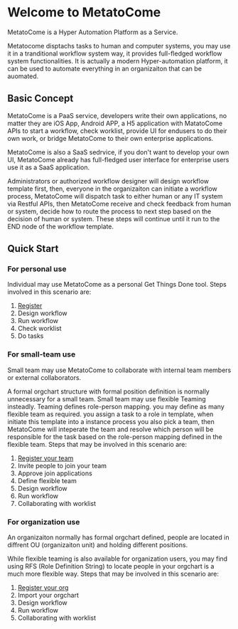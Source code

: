 # Welcome to MetatoCome

MetatoCome is a Hyper Automation Platform as a Service.

Metatocome disptachs tasks to human and computer systems, you may use it in a tranditional workflow system way, it provides full-fledged workflow system functionalities. It is actually a modern Hyper-automation platform, it can be used to automate everything in an organizaiton that can be auomated.

## Basic Concept

MetatoCome is a PaaS service, developers write their own applications, no matter they are iOS App, Android APP, a H5 application with MatatoCome APIs to start a workflow, check worklist, provide UI for endusers to do their own work, or bridge MetatoCome to their own enterprise applications.

MetatoCome is also a SaaS sedrvice, if you don't want to develop your own UI, MetatoCome already has full-fledged user interface for enterprise users use it as a SaaS application.

Administrators or authorized workflow designer will design workflow template first, then, everyone in the organizaiton can initiate a workflow process, MetatoCome will dispatch task to either human or any IT system via Restful APIs, then MetatoCome receive and check feedback from human or system, decide how to route the process to next step based on the decision of human or system. These steps will continue until it run to the END node of the workflow template.

## Quick Start

### For personal use

Individual may use MetatoCome as a personal Get Things Done tool. Steps involved in this scenario are:

1. [Register](account/register.md)
2. Design workflow
3. Run workflow
4. Check worklist
5. Do tasks

### For small-team use

Small team may use MetatoCome to collaborate with internal team members or external collaborators.

A formal orgchart structure with formal position definition is normally unnecessary for a small team. Small team may use flexible Teaming insteadly. Teaming defines role-person mapping. you may define as many flexible team as required. you assign a task to a role in template, when initiate this template into a instance process you also pick a team, then MetatoCome will inteperate
the team and resolve which person will be responsible for the task based on the role-person mapping defined in the flexible team. Steps that may be involved in this scenario are:

1. [Register your team](account/register.md)
2. Invite people to join your team
3. Approve join applications
4. Define flexible team
5. Design workflow
6. Run workflow
7. Collaborating with worklist

### For organization use

An organizaiton normally has formal orgchart defined, people are located in diffrent OU (organizaiton unit) and holding different positions.

While flexible teaming is also available for organization users, you may find using RFS (Role Definition String) to locate people in your orgchart is a much more flexible way. Steps that may be involved in this scenario are:

1. [Register your org](account/register.md)
2. Import your orgchart
3. Design workflow
4. Run workflow
5. Collaborating with worklist
